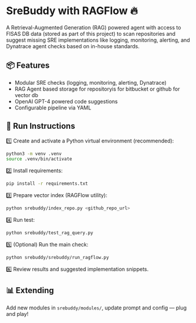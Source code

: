 # SreBuddy with RAGFlow 🔥

A Retrieval-Augmented Generation (RAG) powered agent with access to FISAS DB data (stored as part of this project) to scan repositories and suggest missing SRE implementations like logging, monitoring, alerting, and Dynatrace agent checks based on in-house standards.

## 📦 Features

- Modular SRE checks (logging, monitoring, alerting, Dynatrace)
- RAG Agent based storage for repositoryis for bitbucket or github for vector db
- OpenAI GPT-4 powered code suggestions
- Configurable pipeline via YAML

## 🚀 Run Instructions

1️⃣ Create and activate a Python virtual environment (recommended):

```bash
python3 -m venv .venv
source .venv/bin/activate
```

2️⃣ Install requirements:

```bash
pip install -r requirements.txt
```

3️⃣ Prepare vector index (RAGFlow utility):

```bash
python srebuddy/index_repo.py <github_repo_url>
```

4️⃣ Run test:

```bash
python srebuddy/test_rag_query.py
```

5️⃣ (Optional) Run the main check:

```bash
python srebuddy/srebuddy/run_ragflow.py
```

6️⃣ Review results and suggested implementation snippets.

## 📊 Extending

Add new modules in `srebuddy/modules/`, update prompt and config — plug and play!

